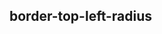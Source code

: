 ## border-top-left-radius


<!-- CSSJSON.border-top-left-radius.description -->

<!-- CSSJSON.border-top-left-radius.syntax -->

<!-- CSSJSON.border-top-left-radius.values -->

<!-- CSSJSON.border-top-left-radius.compatibility -->

<!-- CSSJSON.border-top-left-radius.reference -->